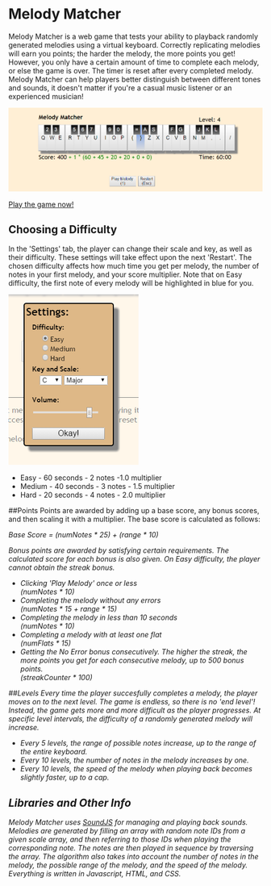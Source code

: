 # Melody Matcher

Melody Matcher is a web game that tests your ability to playback randomly generated melodies using a virtual keyboard.
Correctly replicating melodies will earn you points; the harder the melody, the more points you get!
However, you only have a certain amount of time to complete each melody, or else the game is over.
The timer is reset after every completed melody.
Melody Matcher can help players better distinguish between different tones and sounds, it doesn't matter if you're a casual music listener or an experienced musician!

![demo](/src/images/demo.png)

[Play the game now!](http://miaoxiao.github.io/Melody-Matcher/)

## Choosing a Difficulty
In the 'Settings' tab, the player can change their scale and key, as well as their difficulty.
These settings will take effect upon the next 'Restart'.
The chosen difficulty affects how much time you get per melody, the number of notes in your first melody, and your score multiplier.
Note that on Easy difficulty, the first note of every melody will be highlighted in blue for you.

![settings](/src/images/settings.png)

* Easy - 60 seconds - 2 notes -1.0 multiplier
* Medium - 40 seconds - 3 notes - 1.5 multiplier
* Hard - 20 seconds - 4 notes - 2.0 multiplier

##Points
Points are awarded by adding up a base score, any bonus scores, and then scaling it with a multiplier. The base score is calculated as follows:

<i>Base Score = (numNotes * 25) + (range * 10)<i>

Bonus points are awarded by satisfying certain requirements.
The calculated score for each bonus is also given.
On Easy difficulty, the player cannot obtain the streak bonus.

* Clicking 'Play Melody' once or less<br><i>(numNotes * 10)<i>
* Completing the melody without any errors<br><i>(numNotes * 15 + range * 15)<i>
* Completing the melody in less than 10 seconds <br><i>(numNotes * 10)<i>
* Completing a melody with at least one flat <br><i>(numFlats * 15)<i>
* Getting the No Error bonus consecutively. The higher the streak, the more points you get for each consecutive melody, up to 500 bonus points.<br> <i>(streakCounter * 100)<i>

##Levels
Every time the player succesfully completes a melody, the player moves on to the next level.
The game is endless, so there is no 'end level'!
Instead, the game gets more and more difficult as the player progresses.
At specific level intervals, the difficulty of a randomly generated melody will increase.

* Every 5 levels, the range of possible notes increase, up to the range of the entire keyboard.
* Every 10 levels, the number of notes in the melody increases by one.
* Every 10 levels, the speed of the melody when playing back becomes slightly faster, up to a cap.

## Libraries and Other Info
Melody Matcher uses [SoundJS](http://www.createjs.com/SoundJS) for managing and playing back sounds.
Melodies are generated by filling an array with random note IDs from a given scale array, and then referring to those IDs when playing the corresponding note.
The notes are then played in sequence by traversing the array.
The algorithm also takes into account the number of notes in the melody, the possible range of the melody, and the speed of the melody.
Everything is written in Javascript, HTML, and CSS.
